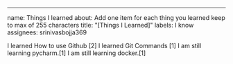 ---
name: Things I learned
about: Add one item for each thing you learned keep to max of 255 characters
title: "[Things I Learned]"
labels: I know
assignees: srinivasbojja369


I learned How to use Github [2]
I learned Git Commands [1]
I am still learning pycharm.[1]
I am still learning docker.[1]
